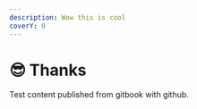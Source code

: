 ```yaml
---
description: Wow this is cool
coverY: 0
---
```


# 😎 Thanks

Test content published from gitbook with github. &#x20;
